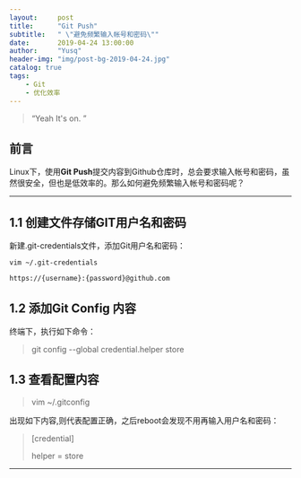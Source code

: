 ```yaml
---
layout:     post
title:      "Git Push"
subtitle:   " \"避免频繁输入帐号和密码\""
date:       2019-04-24 13:00:00
author:     "Yusq"
header-img: "img/post-bg-2019-04-24.jpg"
catalog: true
tags:
    - Git
    - 优化效率
---
```


> “Yeah It's on. ”

## 前言

Linux下，使用**Git Push**提交内容到Github仓库时，总会要求输入帐号和密码，虽然很安全，但也是低效率的。那么如何避免频繁输入帐号和密码呢？

---

## 1.1 创建文件存储GIT用户名和密码

新建.git-credentials文件，添加Git用户名和密码：

```
vim ~/.git-credentials

https://{username}:{password}@github.com

```

## 1.2 添加Git Config 内容

终端下，执行如下命令：

> git config --global credential.helper store


## 1.3 查看配置内容

> vim ~/.gitconfig

出现如下内容,则代表配置正确，之后reboot会发现不用再输入用户名和密码：

> [credential]
>
>    helper = store

---


